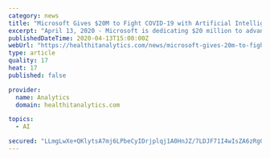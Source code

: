 ```yaml
---
category: news
title: "Microsoft Gives $20M to Fight COVID-19 with Artificial Intelligence"
excerpt: "April 13, 2020 - Microsoft is dedicating $20 million to advance the use of artificial intelligence and data science in COVID-19 research, with a particular focus on diagnostics, hospital resources, and other critical areas. For more coronavirus updates, visit our resource page, updated twice daily by Xtelligent Healthcare Media. The donation ..."
publishedDateTime: 2020-04-13T15:00:00Z
webUrl: "https://healthitanalytics.com/news/microsoft-gives-20m-to-fight-covid-19-with-artificial-intelligence"
type: article
quality: 17
heat: 17
published: false

provider:
  name: Analytics
  domain: healthitanalytics.com

topics:
  - AI

secured: "LLmgLwXe+QKlytsA7mj6LPbeCyIDrjplqj1A0HnJZ/7LDJF71I4wIsZA6zRg0jl8YQBmFhOrnyi0rT9ueLJBSSdWqDuS218M/M5hLURM+AHLHayJ6RMpeGH2myefxu9hPzM+FxeS8HYLEVJo+JeCq+NPU+dtugFhLCpis6UdAVDs2svWwZkMb4QJqhzPYyV9h0WEOE7WSDCaviEFBeI8leVsL/kg+9pv//vd9zyOC+6Dv+NmsmSc2IT++af3yc+SDe+m8GpyWFMXWsyVEEt3gjjeT4HJyNKHv27GzYYz12qmqp7oKXLvtTTZY9NoRkb57tdPydz0ZoN5Mngu26j6MJgLqG6KdRqwsXEOp8AulxhnMGKXuv+pGgu9i0MX8abMy1rTzCcTWu7HhunOGhqMbh8aumx8WJzID1s9lS12tOftpqTO/lKi5itPsVTpBMNffHiS0qnIrQKc37QGkMO+WeAasx1e+dSq5t2CKyVDXGQ=;3ME9uK403niJElInoiHZxg=="
---
```


